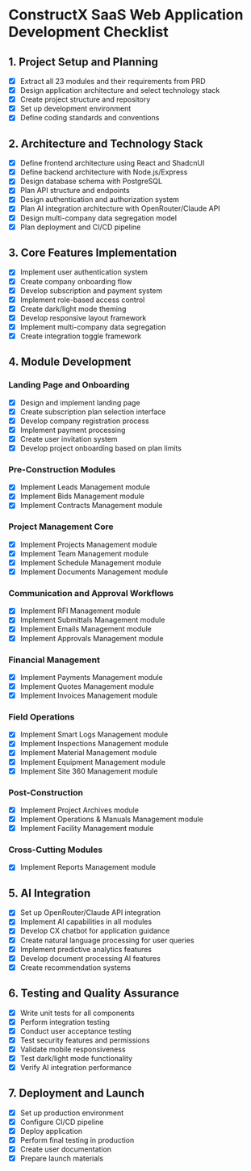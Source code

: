 # ConstructX SaaS Web Application Development Checklist

## 1. Project Setup and Planning
- [x] Extract all 23 modules and their requirements from PRD
- [x] Design application architecture and select technology stack
- [x] Create project structure and repository
- [x] Set up development environment
- [x] Define coding standards and conventions

## 2. Architecture and Technology Stack
- [x] Define frontend architecture using React and ShadcnUI
- [x] Define backend architecture with Node.js/Express
- [x] Design database schema with PostgreSQL
- [x] Plan API structure and endpoints
- [x] Design authentication and authorization system
- [x] Plan AI integration architecture with OpenRouter/Claude API
- [x] Design multi-company data segregation model
- [x] Plan deployment and CI/CD pipeline

## 3. Core Features Implementation
- [x] Implement user authentication system
- [x] Create company onboarding flow
- [x] Develop subscription and payment system
- [x] Implement role-based access control
- [x] Create dark/light mode theming
- [x] Develop responsive layout framework
- [x] Implement multi-company data segregation
- [x] Create integration toggle framework

## 4. Module Development
### Landing Page and Onboarding
- [x] Design and implement landing page
- [x] Create subscription plan selection interface
- [x] Develop company registration process
- [x] Implement payment processing
- [x] Create user invitation system
- [x] Develop project onboarding based on plan limits

### Pre-Construction Modules
- [x] Implement Leads Management module
- [x] Implement Bids Management module
- [x] Implement Contracts Management module

### Project Management Core
- [x] Implement Projects Management module
- [x] Implement Team Management module
- [x] Implement Schedule Management module
- [x] Implement Documents Management module

### Communication and Approval Workflows
- [x] Implement RFI Management module
- [x] Implement Submittals Management module
- [x] Implement Emails Management module
- [x] Implement Approvals Management module

### Financial Management
- [x] Implement Payments Management module
- [x] Implement Quotes Management module
- [x] Implement Invoices Management module

### Field Operations
- [x] Implement Smart Logs Management module
- [x] Implement Inspections Management module
- [x] Implement Material Management module
- [x] Implement Equipment Management module
- [x] Implement Site 360 Management module

### Post-Construction
- [x] Implement Project Archives module
- [x] Implement Operations & Manuals Management module
- [x] Implement Facility Management module

### Cross-Cutting Modules
- [x] Implement Reports Management module

## 5. AI Integration
- [x] Set up OpenRouter/Claude API integration
- [x] Implement AI capabilities in all modules
- [x] Develop CX chatbot for application guidance
- [x] Create natural language processing for user queries
- [x] Implement predictive analytics features
- [x] Develop document processing AI features
- [x] Create recommendation systems

## 6. Testing and Quality Assurance
- [x] Write unit tests for all components
- [x] Perform integration testing
- [x] Conduct user acceptance testing
- [x] Test security features and permissions
- [x] Validate mobile responsiveness
- [x] Test dark/light mode functionality
- [x] Verify AI integration performance

## 7. Deployment and Launch
- [x] Set up production environment
- [x] Configure CI/CD pipeline
- [x] Deploy application
- [x] Perform final testing in production
- [x] Create user documentation
- [x] Prepare launch materials
